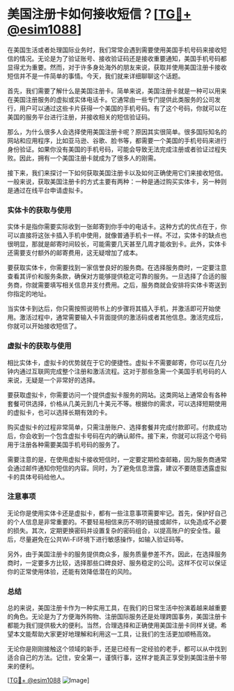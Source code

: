 # 美国注册卡如何接收短信？[[TG💪+ @esim1088](https://t.me/s/esim1088)]

在美国生活或者处理国际业务时，我们常常会遇到需要使用美国手机号码来接收短信的情况。无论是为了验证账号、接收验证码还是接收重要通知，美国手机号码都显得尤为重要。然而，对于许多身处海外的朋友来说，获取并使用美国注册卡接收短信并不是一件简单的事情。今天，我们就来详细聊聊这个话题。

首先，我们需要了解什么是美国注册卡。简单来说，美国注册卡就是一种可以用来在美国注册服务的虚拟或实体电话卡。它通常由一些专门提供此类服务的公司发行，用户可以通过这些卡片获得一个美国的手机号码。有了这个号码，你就可以在美国的服务平台进行注册，并接收相关的短信验证码。

那么，为什么很多人会选择使用美国注册卡呢？原因其实很简单。很多国际知名的网站和应用程序，比如亚马逊、谷歌、脸书等，都需要一个美国的手机号码来进行身份验证。如果你没有美国的手机号码，可能会导致无法完成注册或者验证过程失败。因此，拥有一个美国注册卡就成为了很多人的刚需。

接下来，我们来探讨一下如何获取美国注册卡以及如何正确使用它们来接收短信。一般来说，获取美国注册卡的方式主要有两种：一种是通过购买实体卡，另一种则是通过在线平台申请虚拟卡。

### 实体卡的获取与使用

实体卡是指你需要实际收到一张邮寄到你手中的电话卡。这种方式的优点在于，你可以直接将这张卡插入手机中使用，就像普通手机卡一样。不过，实体卡的缺点也很明显，那就是邮寄时间较长，可能需要几天甚至几周才能收到卡。此外，实体卡还需要支付额外的邮寄费用，这无疑增加了成本。

要获取实体卡，你需要找到一家信誉良好的服务商。在选择服务商时，一定要注意查看其评价和服务条款，确保对方能够提供稳定可靠的服务。一旦选择了合适的服务商，你就需要填写相关信息并支付费用。之后，服务商就会安排将实体卡寄送到你指定的地址。

当实体卡到达后，你只需按照说明书上的步骤将其插入手机，并激活即可开始使用。激活过程中，通常需要输入卡背面提供的激活码或者其他信息。激活完成后，你就可以开始接收短信了。

### 虚拟卡的获取与使用

相比实体卡，虚拟卡的优势就在于它的便捷性。虚拟卡不需要邮寄，你可以在几分钟内通过互联网完成整个注册和激活流程。这对于那些急需一个美国手机号码的人来说，无疑是一个非常好的选择。

要获取虚拟卡，你需要访问一个提供虚拟卡服务的网站。这类网站上通常会有各种套餐可供选择，价格从几美元到几十美元不等。根据你的需求，可以选择短期使用的虚拟卡，也可以选择长期有效的卡。

购买虚拟卡的过程非常简单，只需注册账户、选择套餐并完成付款即可。付款成功后，你会收到一个包含虚拟卡号码在内的确认邮件。接下来，你就可以将这个号码用于注册各种需要美国手机号码的服务了。

需要注意的是，在使用虚拟卡接收短信时，一定要定期检查邮箱，因为服务商通常会通过邮件通知你短信的内容。同时，为了避免信息泄露，建议不要随意透露虚拟卡的具体号码给他人。

### 注意事项

无论你是使用实体卡还是虚拟卡，都有一些注意事项需要牢记。首先，保护好自己的个人信息是非常重要的。不要轻易相信来历不明的链接或邮件，以免造成不必要的损失。其次，定期更换密码并设置复杂的密码组合，以提高账户的安全性。最后，尽量避免在公共Wi-Fi环境下进行敏感操作，如输入验证码等。

另外，由于美国注册卡的服务提供商众多，服务质量参差不齐。因此，在选择服务商时，一定要多方比较，选择那些口碑良好、服务稳定的公司。这样不仅可以保证你的正常使用体验，还能有效降低潜在的风险。

### 总结

总的来说，美国注册卡作为一种实用工具，在我们的日常生活中扮演着越来越重要的角色。无论是为了方便海外购物、注册国际服务还是处理跨国事务，美国注册卡都能为我们提供极大的便利。当然，合理选择和正确使用美国注册卡同样关键。希望本文能帮助大家更好地理解和利用这一工具，让我们的生活更加顺畅高效。

无论你是刚刚接触这个领域的新手，还是已经有一定经验的老手，都可以从中找到适合自己的方法。记住，安全第一，谨慎行事，这样才能真正享受到美国注册卡带来的便利。

[[TG💪+ @esim1088](https://t.me/s/esim1088) ![Image](https://i.postimg.cc/4NQfJmqS/Snipaste-2025-05-13-00-14-12.png)]